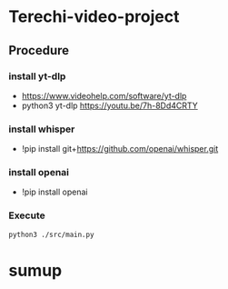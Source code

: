# Terechi-video-project
## Procedure
### install yt-dlp
- https://www.videohelp.com/software/yt-dlp
- python3 yt-dlp https://youtu.be/7h-8Dd4CRTY
### install whisper
- !pip install git+https://github.com/openai/whisper.git
### install openai
- !pip install openai

### Execute

```
python3 ./src/main.py
```
# sumup
